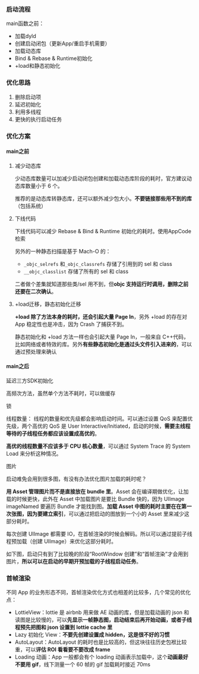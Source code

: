 ### 启动流程

main函数之前：

* 加载dyld
* 创建启动闭包（更新App/重启手机需要）
* 加载动态库
* Bind & Rebase & Runtime初始化
* +load和静态初始化

### 优化思路

1. 删除启动项
2. 延迟初始化
3. 利用多线程
4. 更快的执行启动任务

### 优化方案

#### main之前

1. 减少动态库

   少动态库数量可以加减少启动闭包创建和加载动态库阶段的耗时，官方建议动态库数量小于 6 个。

   推荐的是动态库转静态库，还可以额外减少包大小。**不要链接那些用不到的库**（包括系统）

2. 下线代码

   下线代码可以减少 Rebase & Bind & Runtime 初始化的耗时。使用AppCode检索

   另外的一种静态扫描是基于 Mach-O 的：

   - `_objc_selrefs` 和`_objc_classrefs` 存储了引用到的 sel 和 class
   - `__objc_classlist` 存储了所有的 sel 和 class

   二者做个差集就知道那些类/sel 用不到，但**objc 支持运行时调用，删除之前还要在二次确认**。

3. +load迁移，静态初始化迁移

   **+load 除了方法本身的耗时，还会引起大量 Page In**，另外 +load 的存在对 App 稳定性也是冲击，因为 Crash 了捕获不到。

   静态初始化和 +load 方法一样也会引起大量 Page In，一般来自 C++代码，比如网络或者特效的库。另外**有些静态初始化是通过头文件引入进来的**，可以通过预处理来确认

   

#### main之后

延迟三方SDK初始化

高频次方法，虽然单个方法不耗时，可以做缓存

锁

线程数量： 线程的数量和优先级都会影响启动时间。可以通过设置 QoS 来配置优先级，两个高优的 QoS 是 User Interactive/Initiated，启动的时候，**需要主线程等待的子线程任务都应该设置成高优的**。

**高优的线程数量不应该多于 CPU 核心数量**，可以通过 System Trace 的 System Load 来分析这种情况。


图片

启动难免会用到很多图，有没有办法优化图片加载的耗时呢？

**用 Asset 管理图片而不是直接放在 bundle 里**。Asset 会在编译期做优化，让加载的时候更快，此外在 Asset 中加载图片是要比 Bundle 快的，因为 UIImage imageNamed 要遍历 Bundle 才能找到图。**加载 Asset 中图的耗时主要在在第一次张图，因为要建立索引**，可以通过把启动的图放到一个小的 Asset 里来减少这部分耗时。

每次创建 UIImage 都需要 IO，在首帧渲染的时候会解码。所以可以通过提前子线程预加载（创建 UIImage）来优化这部分耗时。

如下图，启动只有到了比较晚的阶段“RootWindow 创建”和“首帧渲染”才会用到图片，**所以可以在启动的早期开预加载的子线程启动任务**。

### 首帧渲染

不同 App 的业务形态不同，首帧渲染优化方式也相差的比较多，几个常见的优化点：

- LottieView：lottie 是 airbnb 用来做 AE 动画的库，但是加载动画的 json 和读图是比较慢的，可以**先显示一帧静态图，启动结束后再开始动画，或者子线程预先把图和 json 设置到 lottie cache 里**
- Lazy 初始化 View：**不要先创建设置成 hidden，这是很不好的习惯**
- AutoLayout：AutoLayout 的耗时也是比较高的，但这块往往历史包袱比较重，可以**评估 ROI 看看要不要改成 frame**
- Loading 动画：App 一般都会有个 loading 动画表示加载中，这个**动画最好不要用 gif**，线下测量一个 60 帧的 gif 加载耗时接近 70ms






